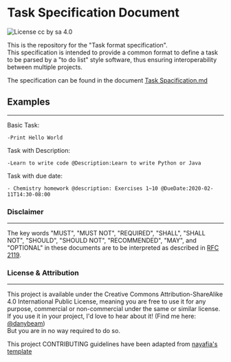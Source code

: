 # Task Specification Document

![License cc by sa 4.0](https://img.shields.io/badge/license-cc%20by%20sa%204.0-blue)

This is the repository for the "Task format specification".  
This specification is intended to provide a common format to define a task to be parsed by a "to do list" style software, thus ensuring interoperability between multiple projects.

The specification can be found in the document [Task Spacification.md](./Task%20Specification.md)

## Examples

----

Basic Task:

``` Text
-Print Hello World
```

Task with Description:

```Text
-Learn to write code @Description:Learn to write Python or Java
```

Task with due date:

```Text
- Chemistry homework @description: Exercises 1~10 @DueDate:2020-02-11T14:30-08:00
```

### Disclaimer

----

The key words "MUST", "MUST NOT", "REQUIRED", "SHALL", "SHALL NOT", "SHOULD", "SHOULD NOT", "RECOMMENDED",  "MAY", and "OPTIONAL" in these documents are to be interpreted as described in [RFC 2119](https://www.ietf.org/rfc/rfc2119.txt).

### License & Attribution

----

This project is available under the Creative Commons Attribution-ShareAlike 4.0 International Public
License, meaning you are free to use it for any purpose, commercial or non-commercial under the same or similar license.  
If you use it in your project, I'd love to hear about it! (Find me here: [@danybeam](https://twitter.com/danybeam))  
But you are in no way required to do so.

This project CONTRIBUTING guidelines have been adapted from [nayafia's template](https://github.com/nayafia/contributing-template)
